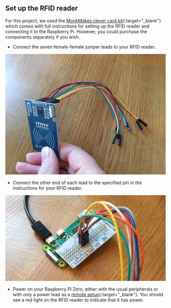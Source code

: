 ## Set up the RFID reader

For this project, we used the [MonkMakes clever card kit](https://www.monkmakes.com/cck/){:target="_blank"} which comes with full instructions for setting up the RFID reader and connecting it to the Raspberry Pi. However, you could purchase the components separately if you wish.

+ Connect the seven female-female jumper leads to your RFID reader.

![Connect the leads](images/connect-leads.png)

+ Connect the other end of each lead to the specified pin in the instructions for your RFID reader.

![Connect to the Pi Zero](images/connect-pi-zero.png)

+ Power on your Raspberry Pi Zero, either with the usual peripherals or with only a power lead as a [remote setup](https://www.raspberrypi.org/learning/teachers-guide/remote/){:target="_blank"}. You should see a red light on the RFID reader to indicate that it has power.
